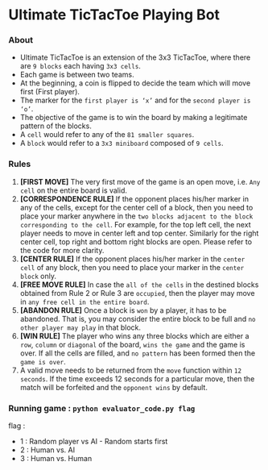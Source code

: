 # Ultimate TicTacToe Playing Bot

### About
- Ultimate TicTacToe is an extension of the 3x3 TicTacToe, where there are `9 blocks` each having `3x3 cells`.
- Each game is between two teams.
- At the beginning, a coin is flipped to decide the team which will move first (First player).
- The marker for the `first player is ‘x’` and for the `second player is ‘o’`.
- The objective of the game is to win the board by making a legitimate pattern of the blocks.
- A `cell` would refer to any of the `81 smaller squares`.
- A `block` would refer to a `3x3 miniboard` composed of `9 cells`.

### Rules
1. **[FIRST MOVE]** The very first move of the game is an open move, i.e. `Any cell` on the entire board is valid.
2. **[CORRESPONDENCE RULE]** If the opponent places his/her marker in any of the cells, except for the center cell of a block, then you need to place your marker anywhere in the `two blocks adjacent to the block corresponding to the cell`. For example, for the top left cell, the next player needs to move in center left and top center. Similarly for the right center cell, top right and bottom right blocks are open. Please refer to the code for more clarity.
3. **[CENTER RULE]** If the opponent places his/her marker in the `center cell` of any block, then you need to place your marker in the `center block` only.
4. **[FREE MOVE RULE]** In case the `all of the cells` in the destined blocks obtained from Rule 2 or Rule 3 are `occupied`, then the player may move in `any free cell in the entire board`.
5. **[ABANDON RULE]** Once a block is `won` by a player, it has to be abandoned. That is, you may consider the entire block to be full and `no other player may play` in that block.
6. **[WIN RULE]** The player who wins any three blocks which are either a `row`, `column` or `diagonal` of the board, `wins the game` and the game is over. If all the cells are filled, and `no pattern` has been formed then the `game is
over`.
7. A valid move needs to be returned from the `move` function within `12 seconds`. If the time exceeds 12 seconds for a particular move, then the match will be forfeited and the `opponent wins` by default.

### Running game : `python evaluator_code.py flag`  
flag :
  - 1 : Random player vs AI - Random starts first
  - 2 : Human vs. AI
  - 3 : Human vs. Human


